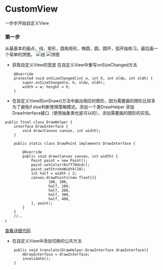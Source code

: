 # CustomView
一步步开始自定义View
### 第一步
从最基本的画点，线，矩形，圆角矩形，椭圆，圆，圆环，弧开始练习。最后画一个简单的饼图。
![线](http://oajsxp5w8.bkt.clouddn.com/S60823-180935.jpg?imageView2/2/w/400) ![饼图](http://oajsxp5w8.bkt.clouddn.com/S60823-175652.jpg?imageView2/2/w/400)

* 获取自定义View的宽度
在自定义View中重写onSizeChanged方法

```
    @Override
    protected void onSizeChanged(int w, int h, int oldw, int oldh) {
        super.onSizeChanged(w, h, oldw, oldh);
        width = w; height = h;
    }
```
* 在自定义View的onDraw()方法中画出相应的图形，因为需要画的图形比较多为了避免if else判断使用策略模式。添加一个类DrawHelper 添加DrawInterface接口（使用抽象类也是可以的），添加需要画的图形的实现。

```
public final class DrawHelper {
    interface DrawInterface {
        void draw(Canvas canvas, int width);
    }

    public static class DrawPoint implements DrawInterface {

        @Override
        public void draw(Canvas canvas, int width) {
            Paint paint = new Paint();
            paint.setColor(0xff70dcdc);
            paint.setStrokeWidth(10);
            int half = width / 2;
            canvas.drawPoints(new float[]{
                    100, 100,
                    half, 100,
                    half, 200,
                    half, 300,
                    half, 400,
            }, paint);
        }
    }
    //..
｝
```
[查看详细代码](https://github.com/ggggxiaolong/CustomView/blob/master/app/src/main/java/com/github/ggggxiaolong/customview/view/DrawHelper.java)

* 在自定义View中添加切换的公共方法

```
    public void translate(DrawHelper.DrawInterface drawInterface){
        mDrawInterface = drawInterface;
        invalidate();
    }
```